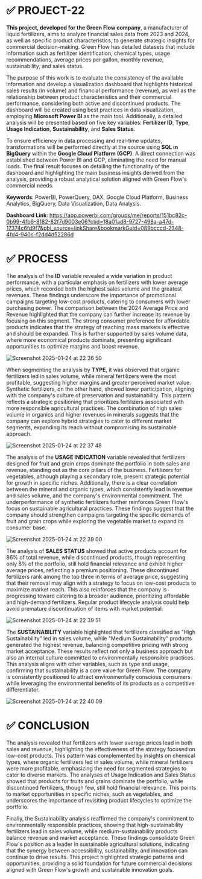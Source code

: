 # ✅ PROJECT-22

**This project, developed for the Green Flow company**, a manufacturer of liquid fertilizers, aims to analyze financial sales data from 2023 and 2024, as well as specific product characteristics, to generate strategic insights for commercial decision-making. Green Flow has detailed datasets that include information such as fertilizer identification, chemical types, usage recommendations, average prices per gallon, monthly revenue, sustainability, and sales status.

The purpose of this work is to evaluate the consistency of the available information and develop a visualization dashboard that highlights historical sales results (in volume) and financial performance (revenue), as well as the relationship between product characteristics and their commercial performance, considering both active and discontinued products. The dashboard will be created using best practices in data visualization, employing **Microsoft Power BI** as the main tool. Additionally, a detailed analysis will be presented based on five key variables: **Fertilizer ID**, **Type**, **Usage Indication**, **Sustainability**, and **Sales Status**.

To ensure efficiency in data processing and real-time updates, transformations will be performed directly at the source using **SQL in BigQuery** within the **Google Cloud Platform (GCP)**. A direct connection was established between Power BI and GCP, eliminating the need for manual loads. The final result focuses on detailing the functionality of the dashboard and highlighting the main business insights derived from the analysis, providing a robust analytical solution aligned with Green Flow's commercial needs.

**Keywords**: PowerBI, PowerQuery, DAX, Google Cloud Platform, Business Analytics, BigQuery, Data Visualization, Data Analysis.

**Dashboard Link**: https://app.powerbi.com/groups/me/reports/151bc82c-0b99-4fb6-8182-82f7d9003e06?ctid=18a01ad8-9727-498a-a47d-17374c6fd9f7&pbi_source=linkShare&bookmarkGuid=089bcccd-2348-4fd4-940c-f2dd4d52286d

# ✅ PROCESS

The analysis of the **ID** variable revealed a wide variation in product performance, with a particular emphasis on fertilizers with lower average prices, which recorded both the highest sales volume and the greatest revenues. These findings underscore the importance of promotional campaigns targeting low-cost products, catering to consumers with lower purchasing power. The comparison between the 2024 Average Price and Revenue highlighted that the company can further increase its revenue by focusing on this segment. The strong consumer preference for affordable products indicates that the strategy of reaching mass markets is effective and should be expanded. This is further supported by sales volume data, where more economical products dominate, presenting significant opportunities to optimize margins and boost revenue.

![Screenshot 2025-01-24 at 22 36 50](https://github.com/user-attachments/assets/7a72b126-e12d-43e5-82a2-5b085c3f3327)

When segmenting the analysis by **TYPE**, it was observed that organic fertilizers led in sales volume, while mineral fertilizers were the most profitable, suggesting higher margins and greater perceived market value. Synthetic fertilizers, on the other hand, showed lower participation, aligning with the company's culture of preservation and sustainability. This pattern reflects a strategic positioning that prioritizes fertilizers associated with more responsible agricultural practices. The combination of high sales volume in organics and higher revenues in minerals suggests that the company can explore hybrid strategies to cater to different market segments, expanding its reach without compromising its sustainable approach.

![Screenshot 2025-01-24 at 22 37 48](https://github.com/user-attachments/assets/b9508fdc-8282-43f9-860f-ec8b20b1715c)

The analysis of the **USAGE INDICATION** variable revealed that fertilizers designed for fruit and grain crops dominate the portfolio in both sales and revenue, standing out as the core pillars of the business. Fertilizers for vegetables, although playing a secondary role, present strategic potential for growth in specific niches. Additionally, there is a clear correlation between the mineral and organic types, which consistently lead in revenue and sales volume, and the company's environmental commitment. The underperformance of synthetic fertilizers further reinforces Green Flow's focus on sustainable agricultural practices. These findings suggest that the company should strengthen campaigns targeting the specific demands of fruit and grain crops while exploring the vegetable market to expand its consumer base.

![Screenshot 2025-01-24 at 22 39 00](https://github.com/user-attachments/assets/4db63369-75b0-462d-aba3-8ce89330cc6e)

The analysis of **SALES STATUS** showed that active products account for 86% of total revenue, while discontinued products, though representing only 8% of the portfolio, still hold financial relevance and exhibit higher average prices, reflecting a premium positioning. These discontinued fertilizers rank among the top three in terms of average price, suggesting that their removal may align with a strategy to focus on low-cost products to maximize market reach. This also reinforces that the company is progressing toward catering to a broader audience, prioritizing affordable and high-demand fertilizers. Regular product lifecycle analysis could help avoid premature discontinuation of items with market potential.

![Screenshot 2025-01-24 at 22 39 51](https://github.com/user-attachments/assets/f98d9338-af9a-4d50-bcc0-81773ece9be3)

The **SUSTAINABILITY** variable highlighted that fertilizers classified as "High Sustainability" led in sales volume, while "Medium Sustainability" products generated the highest revenue, balancing competitive pricing with strong market acceptance. These results reflect not only a business approach but also an internal culture committed to environmentally responsible practices. This analysis aligns with other variables, such as type and usage, confirming that sustainability is a core value for Green Flow. The company is consistently positioned to attract environmentally conscious consumers while leveraging the environmental benefits of its products as a competitive differentiator.

![Screenshot 2025-01-24 at 22 40 09](https://github.com/user-attachments/assets/eb661a02-1c88-4e5a-a389-e0058125202b)

# ✅ CONCLUSION

The analysis revealed that fertilizers with lower average prices lead in both sales and revenue, highlighting the effectiveness of the strategy focused on low-cost products. This pattern was complemented by insights on chemical types, where organic fertilizers led in sales volume, while mineral fertilizers were more profitable, emphasizing the need for segmented strategies to cater to diverse markets. The analyses of Usage Indication and Sales Status showed that products for fruits and grains dominate the portfolio, while discontinued fertilizers, though few, still hold financial relevance. This points to market opportunities in specific niches, such as vegetables, and underscores the importance of revisiting product lifecycles to optimize the portfolio.

Finally, the Sustainability analysis reaffirmed the company's commitment to environmentally responsible practices, showing that high-sustainability fertilizers lead in sales volume, while medium-sustainability products balance revenue and market acceptance. These findings consolidate Green Flow's position as a leader in sustainable agricultural solutions, indicating that the synergy between accessibility, sustainability, and innovation can continue to drive results. This project highlighted strategic patterns and opportunities, providing a solid foundation for future commercial decisions aligned with Green Flow's growth and sustainable innovation goals.

